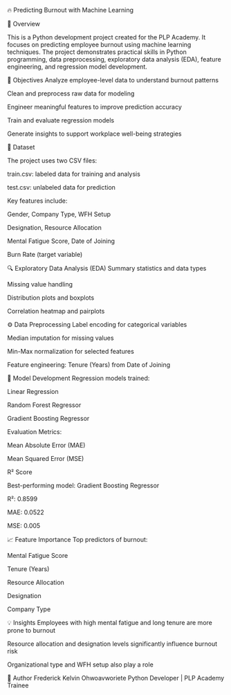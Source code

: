 🔥 Predicting Burnout with Machine Learning

📘 Overview

This is a Python development project created for the PLP Academy. It focuses on predicting employee burnout using machine learning techniques. The project demonstrates practical skills in Python programming, data preprocessing, exploratory data analysis (EDA), feature engineering, and regression model development.

🎯 Objectives
Analyze employee-level data to understand burnout patterns

Clean and preprocess raw data for modeling

Engineer meaningful features to improve prediction accuracy

Train and evaluate regression models

Generate insights to support workplace well-being strategies

📂 Dataset

The project uses two CSV files:

train.csv: labeled data for training and analysis

test.csv: unlabeled data for prediction

Key features include:

Gender, Company Type, WFH Setup

Designation, Resource Allocation

Mental Fatigue Score, Date of Joining

Burn Rate (target variable)

🔍 Exploratory Data Analysis (EDA)
Summary statistics and data types

Missing value handling

Distribution plots and boxplots

Correlation heatmap and pairplots

⚙️ Data Preprocessing
Label encoding for categorical variables

Median imputation for missing values

Min-Max normalization for selected features

Feature engineering: Tenure (Years) from Date of Joining

🤖 Model Development
Regression models trained:

Linear Regression

Random Forest Regressor

Gradient Boosting Regressor

Evaluation Metrics:

Mean Absolute Error (MAE)

Mean Squared Error (MSE)

R² Score

Best-performing model: Gradient Boosting Regressor

R²: 0.8599

MAE: 0.0522

MSE: 0.005

📈 Feature Importance
Top predictors of burnout:

Mental Fatigue Score

Tenure (Years)

Resource Allocation

Designation

Company Type

💡 Insights
Employees with high mental fatigue and long tenure are more prone to burnout

Resource allocation and designation levels significantly influence burnout risk

Organizational type and WFH setup also play a role

🧠 Author
Frederick Kelvin Ohwoavworiete Python Developer | PLP Academy Trainee
